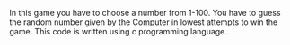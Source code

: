 In this game you have to choose a number from 1-100. You have to guess the random number given by the Computer in lowest attempts to win the game. This code is written using c programming language.
